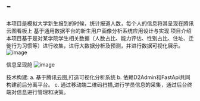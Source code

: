 # -
本项目是模拟大学新生报到的时候，统计报道人数，每个人的信息将其呈现在腾讯云图看板上
基于通用数据平台的新生用户画像分析系统应用设计与实现
项目介绍
本项目基于是对某学院学生相关数据（人数占比、能力评估、性别占比、住址、迁徙行为习惯等）进行收集，进行大数据分析及预测，并进行数据可视化展示。
 ![image](https://user-images.githubusercontent.com/81695674/212303931-5c52e990-da7f-4d32-b5f1-50b2427b8510.png)

信息呈现舱
 ![image](https://user-images.githubusercontent.com/81695674/212303984-7a834a51-19bb-43d3-a33e-6995d38dbfd4.png)

技术构建:
a.	基于腾讯云图,打造可视化分析系统
b.	依赖D2Admin和FastApi共同构建前后分离平台。
c.	通过移动端二维码扫描,进行学员信息的采集，通过后台终端对信息进行管理和决策。

